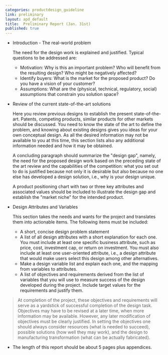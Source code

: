 ```yaml
---
categories: productdesign_guideline
link: preliminary
layout: apd_default
title:  Preliminary Report (Jan. 31st)
published: true
---
```

* Introduction - The real-world problem  

    The need for the design work is explained and justified. 
    Typical questions to be addressed are:
    
  * Motivation: Why is this an important problem? Who will benefit from the resulting design? Who might be negatively affected?
  * Identify buyers: What is the market for the proposed product? Do you have a vision of your customer?
  * Assumptions: What are the (physical, technical, regulatory, social) assumptions that constrain you solution space?  

* Review of the current state-of-the-art solutions

    Here you review previous designs to establish the present state-of-the-art. 
    Patents, competing products, similar products for other markets should be discussed. 
    You need to know the state of the art to define the problem, and knowing about existing 
    designs gives you ideas for your own conceptual design. 
    As all the desired information may not be available to you at this time, 
    this section lists also any additional information needed and how it may be obtained. 
    
    A concluding paragraph should summarize the "design gap", namely, the need 
    for the proposed design work based on the preceding state of the art review 
    and the capabilities of the competition: what you set out to do is justified 
    because not only it is desirable but also because no one else has developed 
    a design solution, i.e., why is your design unique.
    
    A product positioning chart with two or three key attributes and associated 
    values should be included to illustrate the design gap and establish the 
    "market niche" for the intended product.

* Design Attributes and Variables

    This section takes the needs and wants for the project and translates 
    them into actionable items. The following items must be included:
    
    * A short, concise design problem statement
    * A list of all design attributes with a short explanation for each one. 
    You must include at least one specific business attribute, such as price, cost, 
    investment cap, or return on investment. You must also include at least 
    one user-oriented attribute, i.e., a design attribute that would make users 
    select this design among other alternatives.
    * Make a design variable list and explain each one, 
    and the mapping from variables to attributes.
    * A list of objectives and requirements derived from the list of 
    variables that you will use to measure success of the design 
    developed during the project. Include target values for the requirements 
    and justify them.

> At completion of the project, these objectives and requirements 
will serve as a yardstick of successful completion of the design task. 
Objectives may have to be revised at a later time, when more information 
may be available. However, any later modification of objectives must be 
clearly justified. In setting the objectives one should always consider 
resources (what is needed to succeed), possible solutions (how well they may work), 
and the design to manufacturing transformation (what can be actually fabricated).

* The length of this report should be about 5 pages plus appendices.
